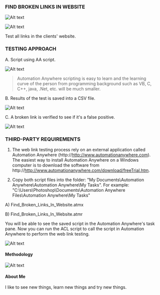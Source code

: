 ### FIND BROKEN LINKS IN WEBSITE ###

![Alt text](http://173.0.133.251/images/GitHub/Fixing-Broken-Links.png "AA Ping script")

![Alt text](http://173.0.133.251/images/GitHub/404.jpg "AA Ping script")

Test all links in the clients' website.



### TESTING APPROACH ###


A.  Script using AA script.

![Alt text](http://173.0.133.251/images/GitHub/brokenscript.jpg "AA Ping script")

<blockquote>Automation Anywhere scripting is easy to learn and the learning curve of the person from programming background such as VB, C, C++, java, .Net, etc. will be much smaller.</blockquote>


B.  Results of the test is saved into a CSV file.

![Alt text](http://173.0.133.251/images/GitHub/ResultsBrokenLinks.jpg "Results of Broken Links")


C.  A broken link is verified to see if it's a false positive.

![Alt text](http://173.0.133.251/images/GitHub/brokenlink.jpg "Broken Link Verification")



### THIRD-PARTY REQUIREMENTS ###

1.  The web link testing process rely on an external application called Automation Anywhere (http://http://www.automationanywhere.com).  The easiest way to install Automation Anywhere on a Windows computer is to download the software from http://http://www.automationanywhere.com/download/freeTrial.htm.

2.  Copy both script files into the folder: "My Documents\Automation Anywhere\Automation Anywhere\My Tasks".  For example: "C:\Users\Photoshop\Documents\Automation Anywhere Files\Automation Anywhere\My Tasks"

A)  Find_Broken_Links_In_Website.atmx
 
B)  Find_Broken_Links_In_Website.atmr

You will be able to see the saved script in the Automation Anywhere's task pane.  Now you can run the ACL script to call the script in Automation Anywhere to perform the web link testing.

![Alt text](http://173.0.133.251/images/GitHub/brokentask.jpg "Saved task")



#### Methodology ####

![Alt text](http://173.0.133.251/images/GitHub/use-methodology.gif "How I Work")


#### About Me ####

I like to see new things, learn new things and try new things.

